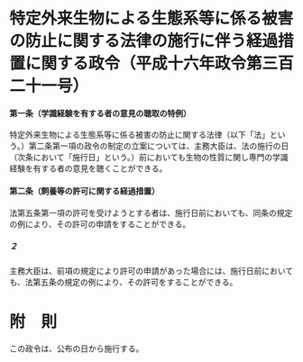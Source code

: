 # 特定外来生物による生態系等に係る被害の防止に関する法律の施行に伴う経過措置に関する政令（平成十六年政令第三百二十一号）
#### 第一条（学識経験を有する者の意見の聴取の特例）
特定外来生物による生態系等に係る被害の防止に関する法律（以下「法」という。）第二条第一項の政令の制定の立案については、主務大臣は、法の施行の日（次条において「施行日」という。）前においても生物の性質に関し専門の学識経験を有する者の意見を聴くことができる。
#### 第二条（飼養等の許可に関する経過措置）
法第五条第一項の許可を受けようとする者は、施行日前においても、同条の規定の例により、その許可の申請をすることができる。
##### ２
主務大臣は、前項の規定により許可の申請があった場合には、施行日前においても、法第五条の規定の例により、その許可をすることができる。
# 附　則
この政令は、公布の日から施行する。

